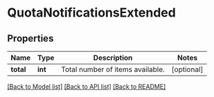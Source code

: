 # QuotaNotificationsExtended

## Properties
Name | Type | Description | Notes
------------ | ------------- | ------------- | -------------
**total** | **int** | Total number of items available. | [optional] 

[[Back to Model list]](../README.md#documentation-for-models) [[Back to API list]](../README.md#documentation-for-api-endpoints) [[Back to README]](../README.md)


